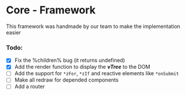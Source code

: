 # Core - Framework

This framework was handmade by our team to make the implementation easier 


### Todo:

- [x] Fix the %children% bug (it returns undefined)
- [x] Add the render function to display the ***vTree*** to the DOM
- [ ] Add the support for `*zFor`, `*zIf` and reactive elements like `*onSubmit`
- [ ] Make all redraw for depended components
- [ ] Add a router